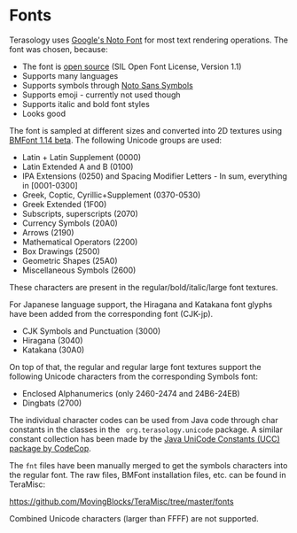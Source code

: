 # Fonts

Terasology uses [Google's Noto Font](https://www.google.com/get/noto/)
for most text rendering operations. The font was chosen, because:

* The font is [open source](https://github.com/googlei18n/noto-fonts)
(SIL Open Font License, Version 1.1)
* Supports many languages
* Supports symbols through [Noto Sans Symbols](https://www.google.com/get/noto/#sans-zsym)
* Supports emoji - currently not used though
* Supports italic and bold font styles
* Looks good

The font is sampled at different sizes and converted into 2D
textures using [BMFont 1.14
beta](http://www.angelcode.com/products/bmfont/).
The following Unicode groups are used:

* Latin + Latin Supplement (0000)
* Latin Extended A and B (0100)
* IPA Extensions (0250) and Spacing Modifier Letters - In sum,
everything in [0001-0300]
* Greek, Coptic, Cyrillic+Supplement (0370-0530)
* Greek Extended (1F00)
* Subscripts, superscripts (2070)
* Currency Symbols (20A0)
* Arrows (2190)
* Mathematical Operators (2200)
* Box Drawings (2500)
* Geometric Shapes (25A0)
* Miscellaneous Symbols (2600)

These characters are present in the regular/bold/italic/large font
textures. 

For Japanese language support, the Hiragana and Katakana font glyphs have been added from the corresponding font (CJK-jp).

* CJK Symbols and Punctuation (3000)
* Hiragana (3040)
* Katakana (30A0)

On top of that, the regular and regular large font textures
support the following Unicode characters from the corresponding Symbols
font:

* Enclosed Alphanumerics (only 2460-2474 and 24B6-24EB)
* Dingbats (2700)

The individual character codes can be used from Java code through char
constants in the classes in the ` org.terasology.unicode` package. A
similar constant collection has been made by the [Java UniCode Constants
(UCC) package by
CodeCop](http://blog.code-cop.org/2007/08/java-unicode-constants.html).

The `fnt` files have been manually merged to get the symbols characters
into the regular font. The raw files, BMFont installation files, etc.
can be found in TeraMisc:

https://github.com/MovingBlocks/TeraMisc/tree/master/fonts

Combined Unicode characters (larger than FFFF) are not supported.